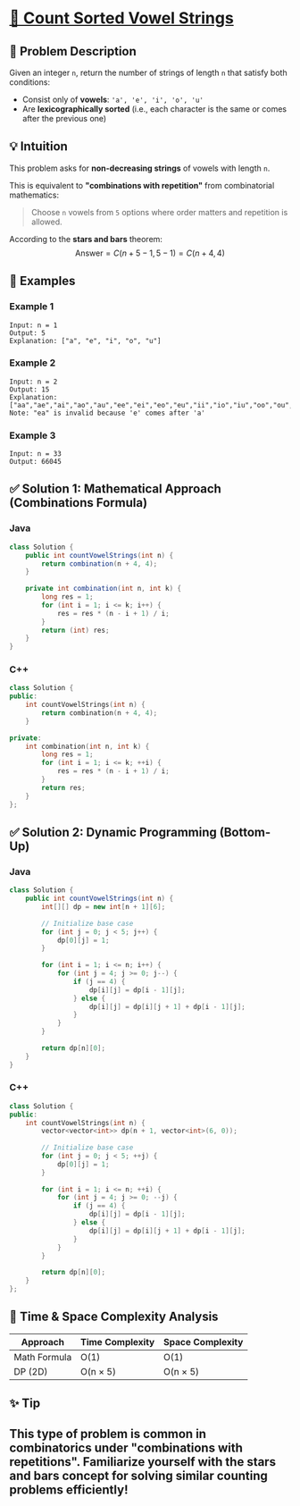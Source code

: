 # [🔗 Count Sorted Vowel Strings](https://leetcode.com/problems/count-sorted-vowel-strings)

## 🧩 Problem Description

Given an integer `n`, return the number of strings of length `n` that satisfy both conditions:
- Consist only of **vowels**: `'a', 'e', 'i', 'o', 'u'`
- Are **lexicographically sorted** (i.e., each character is the same or comes after the previous one)

## 💡 Intuition

This problem asks for **non-decreasing strings** of vowels with length `n`.

This is equivalent to **"combinations with repetition"** from combinatorial mathematics:
> Choose `n` vowels from `5` options where order matters and repetition is allowed.

According to the **stars and bars** theorem:
$$\text{Answer} = C(n + 5 - 1, 5 - 1) = C(n + 4, 4)$$

## 📌 Examples

### Example 1
```
Input: n = 1
Output: 5
Explanation: ["a", "e", "i", "o", "u"]
```

### Example 2
```
Input: n = 2
Output: 15
Explanation: ["aa","ae","ai","ao","au","ee","ei","eo","eu","ii","io","iu","oo","ou","uu"]
Note: "ea" is invalid because 'e' comes after 'a'
```

### Example 3
```
Input: n = 33
Output: 66045
```

## ✅ Solution 1: Mathematical Approach (Combinations Formula)

### Java
```java
class Solution {
    public int countVowelStrings(int n) {
        return combination(n + 4, 4);
    }
    
    private int combination(int n, int k) {
        long res = 1;
        for (int i = 1; i <= k; i++) {
            res = res * (n - i + 1) / i;
        }
        return (int) res;
    }
}
```

### C++
```cpp
class Solution {
public:
    int countVowelStrings(int n) {
        return combination(n + 4, 4);
    }
    
private:
    int combination(int n, int k) {
        long res = 1;
        for (int i = 1; i <= k; ++i) {
            res = res * (n - i + 1) / i;
        }
        return res;
    }
};
```

## ✅ Solution 2: Dynamic Programming (Bottom-Up)

### Java
```java
class Solution {
    public int countVowelStrings(int n) {
        int[][] dp = new int[n + 1][6];
        
        // Initialize base case
        for (int j = 0; j < 5; j++) {
            dp[0][j] = 1;
        }
        
        for (int i = 1; i <= n; i++) {
            for (int j = 4; j >= 0; j--) {
                if (j == 4) {
                    dp[i][j] = dp[i - 1][j];
                } else {
                    dp[i][j] = dp[i][j + 1] + dp[i - 1][j];
                }
            }
        }
        
        return dp[n][0];
    }
}
```

### C++
```cpp
class Solution {
public:
    int countVowelStrings(int n) {
        vector<vector<int>> dp(n + 1, vector<int>(6, 0));
        
        // Initialize base case
        for (int j = 0; j < 5; ++j) {
            dp[0][j] = 1;
        }
        
        for (int i = 1; i <= n; ++i) {
            for (int j = 4; j >= 0; --j) {
                if (j == 4) {
                    dp[i][j] = dp[i - 1][j];
                } else {
                    dp[i][j] = dp[i][j + 1] + dp[i - 1][j];
                }
            }
        }
        
        return dp[n][0];
    }
};
```

## 🏁 Time & Space Complexity Analysis

| Approach          | Time Complexity | Space Complexity |
|-------------------|----------------|-----------------|
| Math Formula      | O(1)           | O(1)            |
| DP (2D)           | O(n × 5)       | O(n × 5)        |

## ✨ Tip

This type of problem is common in combinatorics under **"combinations with repetitions"**. Familiarize yourself with the **stars and bars** concept for solving similar counting problems efficiently!
---
